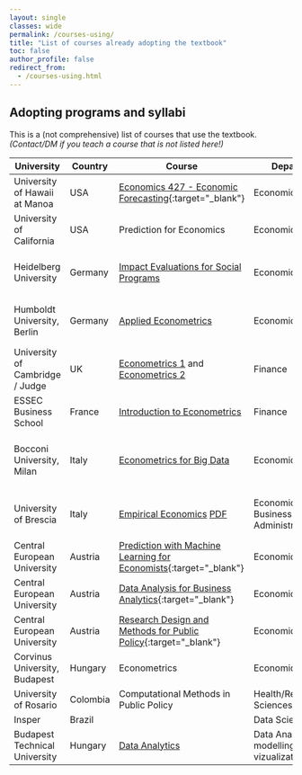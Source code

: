 ```yaml
---
layout: single
classes: wide
permalink: /courses-using/
title: "List of courses already adopting the textbook"
toc: false
author_profile: false
redirect_from:
  - /courses-using.html
---
```


## Adopting programs and syllabi

This is a (not comprehensive) list of courses that use the textbook.   
*(Contact/DM if you teach a course that is not listed here!)*


| University                    	| Country  	| Course                                                                                                                              	| Department                     	| Level   	| Focus                                 	| Coding    	|
|-------------------------------	|----------	|-------------------------------------------------------------------------------------------------------------------------------------	|--------------------------------	|---------	|---------------------------------------	|-----------	|
| University of Hawaii at Manoa 	| USA      	| [Economics 427 - Economic Forecasting](https://www2.hawaii.edu/~fuleky/econ427/econ427.html){:target="_blank"}                                        	| Economics                      	| BA  	| Prediction, Time Series               	| R         	|
| University of California        | USA       | Prediction for Economics                                                                                                              | Economics                       | Masters   | Prediction, Machine Learning            | Python      |
| Heidelberg University         	| Germany  	| [Impact Evaluations for Social Programs](https://www.uni-heidelberg.de/md/awi/professuren/intwipol/2021-22_ws_syllabus_ie_englisch.pdf)                                                             	| Economics                      	| Masters 	| regression analysis, causal inference 	| Stata     	|
| Humboldt University, Berlin           | Germany   | [Applied Econometrics]()                                                               | Economics                       | BA, MA   | regression analysis, causal inference   | Stata       |
| University of Cambridge / Judge     | UK   	| [Econometrics 1](/files/judge-econometrics1.pdf) and [Econometrics 2](/files/judge-econometrics2.pdf) | Finance                        	| MS     	|Modelling, regressions, causal inference                             	|R, Stata          	|
| ESSEC Business School         	| France   	| [Introduction to Econometrics](https://www.essec.edu/en/program/phd-en/phd-program/)                                                                                                 	| Finance                        	| Phd     	|                                       	| R         	|
| Bocconi University, Milan     | Italy   | [Econometrics for Big Data](https://didattica.unibocconi.it/ts/tsn_anteprima.php?cod_ins=20594&anno=2022&IdPag=)     | Economics                        | MA    | Regression, Causal analysis, time series, big data      | Stata  |
| University of Brescia     | Italy   | [Empirical Economics](https://unibs.coursecatalogue.cineca.it/insegnamenti/2021/757640/2019/2074/107) [PDF](/files/brescia-empirical-economics.pdf)     | Economics / Business Administration                       | BA    | Regression, Causal analysis, time series          | R   |
| Central European University   	| Austria  	| [Prediction with Machine Learning for Economists](https://courses.ceu.edu/courses/2021-2022/prediction-machine-learning-economists){:target="_blank"} 	| Economics                      	| PhD/MA  	| Prediction, Machine Learning          	| R, Python 	|
| Central European University   	| Austria  	| [Data Analysis for Business Analytics](https://courses.ceu.edu/courses/2021-2022/data-analysis-1-exploration-business-analytics-track){:target="_blank"} 	| Economics                      	| MA  	| Data Exploration         	| R 	|
| Central European University     | Austria   | [Research Design and Methods for Public Policy](https://courses.ceu.edu/courses/2021-2022/quantitative-methods-public-policy){:target="_blank"}  | Economics                       | MA   | Data Exploration          | R   |
| Corvinus University, Budapest        	| Hungary  	| Econometrics | Economics | MA | Regressions, Causality                               	          	| Stata           	|
| University of Rosario         	| Colombia 	| Computational Methods in Public Policy                                                                                              	| Health/Rehabilitation Sciences 	|    MA      	|                                      	|     R      	|
| Insper                        	| Brazil   	|                                                                                                                                     	| Data Science                   	|         	|                                       	|           	|
| Budapest Technical University             | Hungary   | [Data Analytics]((/files/bme.pdf))                                                                                                                                      | Data Analysis, modelling, vizualization |          MA    |                                    |              |
